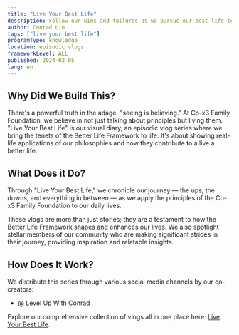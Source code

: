```yaml
---
title: "Live Your Best Life"
description: Follow our wins and failures as we pursue our best life together with the Co-x3 Family Foundation.
author: Conrad Lin
tags: ["live your best life"]
programType: knowledge
location: episodic vlogs 
frameworkLevel: ALL
published: 2024-02-05
lang: en
---
```



## Why Did We Build This?

There's a powerful truth in the adage, "seeing is believing." At Co-x3 Family Foundation, we believe in not just talking about principles but living them. "Live Your Best Life" is our visual diary, an episodic vlog series where we bring the tenets of the Better Life Framework to life. It's about showing real-life applications of our philosophies and how they contribute to a live a better life.

## What Does it Do?

Through "Live Your Best Life," we chronicle our journey — the ups, the downs, and everything in between — as we apply the principles of the Co-x3 Family Foundation to our daily lives.

These vlogs are more than just stories; they are a testament to how the Better Life Framework shapes and enhances our lives. We also spotlight stellar members of our community who are making significant strides in their journey, providing inspiration and relatable insights.

## How Does It Work?

We distribute this series through various social media channels by our co-creators:
- @ Level Up With Conrad

Explore our comprehensive collection of vlogs all in one place here: [Live Your Best Life](/unlock-your-potential/programs?tags=live%20your%20best%20life).